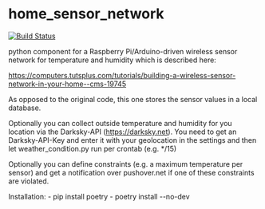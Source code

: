# home_sensor_network

[![Build Status](https://travis-ci.com/zeratul2099/home_sensor_network.svg?branch=master)](https://travis-ci.com/zeratul2099/home_sensor_network)

python component for a Raspberry Pi/Arduino-driven wireless sensor network for temperature and humidity which is described here:

https://computers.tutsplus.com/tutorials/building-a-wireless-sensor-network-in-your-home--cms-19745

As opposed to the original code, this one stores the sensor values in a local database.

Optionally you can collect outside temperature and humidity for you location via the Darksky-API (https://darksky.net). You need
to get an Darksky-API-Key and enter it with your geolocation in the settings and then let weather_condition.py run per crontab (e.g. \*/15)

Optionally you can define constraints (e.g. a maximum temperature per sensor) and get a notification over pushover.net if one of these
constraints are violated.

Installation:
    - pip install poetry
    - poetry install --no-dev


